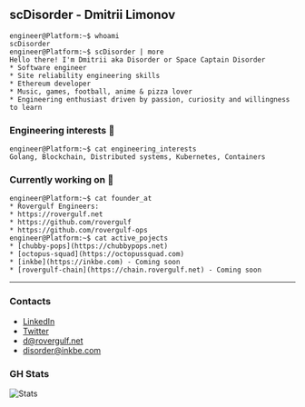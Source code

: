 ## scDisorder - Dmitrii Limonov
```console
engineer@Platform:~$ whoami
scDisorder
engineer@Platform:~$ scDisorder | more
Hello there! I'm Dmitrii aka Disorder or Space Captain Disorder
* Software engineer
* Site reliability engineering skills
* Ethereum developer
* Music, games, football, anime & pizza lover
* Engineering enthusiast driven by passion, curiosity and willingness to learn
```

### Engineering interests  :space_invader:
```console
engineer@Platform:~$ cat engineering_interests
Golang, Blockchain, Distributed systems, Kubernetes, Containers
```

### Currently working on :rocket:
```console
engineer@Platform:~$ cat founder_at
* Rovergulf Engineers:
* https://rovergulf.net
* https://github.com/rovergulf
* https://github.com/rovergulf-ops
engineer@Platform:~$ cat active_pojects
* [chubby-pops](https://chubbypops.net)
* [octopus-squad](https://octopussquad.com)
* [inkbe](https://inkbe.com) - Coming soon
* [rovergulf-chain](https://chain.rovergulf.net) - Coming soon
```


---


### Contacts
* [LinkedIn](https://www.linkedin.com/in/dmitriy-limonov-937912102/)
* [Twitter](https://twitter.com/rzkmonster)
* d@rovergulf.net
* disorder@inkbe.com

### GH Stats
<img align="left" src="https://github-readme-stats.vercel.app/api?username=scDisorder&show_icons=true&theme=github_dark" alt="Stats">
